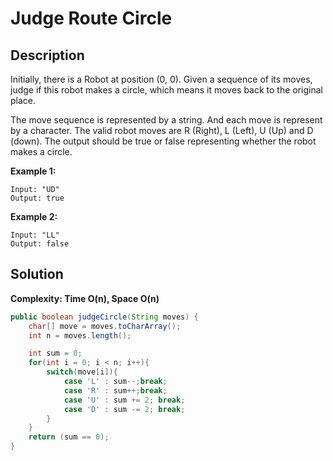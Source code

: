 # Judge Route Circle
## Description
Initially, there is a Robot at position (0, 0). Given a sequence of its moves, judge if this robot makes a circle, which means it moves back to the original place.

The move sequence is represented by a string. And each move is represent by a character. The valid robot moves are R (Right), L (Left), U (Up) and D (down). The output should be true or false representing whether the robot makes a circle.

**Example 1:**
```
Input: "UD"
Output: true
```
**Example 2:**
```
Input: "LL"
Output: false
```
## Solution
**Complexity: Time O(n), Space O(n)**
```java
public boolean judgeCircle(String moves) {
    char[] move = moves.toCharArray();
    int n = moves.length();

    int sum = 0;
    for(int i = 0; i < n; i++){
        switch(move[i]){
            case 'L' : sum--;break;
            case 'R' : sum++;break;
            case 'U' : sum += 2; break;
            case 'D' : sum -= 2; break;
        }
    }
    return (sum == 0);
}
```
